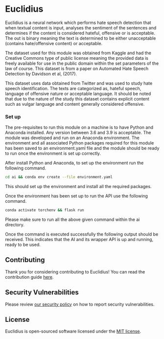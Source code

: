 # Euclidius

Euclidius is a neural network which performs hate speech detection that when textual content is input, analyses the sentiment of the sentences and determines if the content is considered hateful, offensive or is acceptable. The out is binary meaning the text is determined to be either unacceptable (contains hate/offensive content) or acceptable.

The dataset used for this module was obtained from Kaggle and had the Creative Commons type of public license meaning the provided data is freely available for use in the public domain within the set parameters of the law of course. This dataset is from a paper on Automated Hate Speech Detection by Davidson et al, (2017).

This dataset uses data obtained from Twitter and was used to study hate speech identification. The texts are categorized as, hateful speech, language of offensive nature or acceptable language. It should be noted that due to the nature of the study this dataset contains explicit content such as vulgar language and content generally considered offensive.

### Set up

The pre-requisites to run this module on a machine is to have Python and Anaconda installed. Any version between 3.6 and 3.9 is acceptable. The module was developed and run on an Anaconda environment. The environment and all associated Python packages required for this module has been saved to an environment.yaml file and the module should be ready to run once the environment is set up correctly.

After install Python and Anaconda, to set up the environment run the following command.

```bash
cd ai && conda env create --file environment.yaml
```

This should set up the environment and install all the required packages.

Once the environment has been set up to run the API use the following command.

```bash
conda activate torchenv && flask run
```

Please make sure to run all the above given command within the ai directory.

Once the command is executed successfully the following output should be received. This indicates that the AI and its wrapper API is up and running, ready to be used.

## Contributing

Thank you for considering contributing to Euclidius! You can read the contribution guide [here](.github/CONTRIBUTING.md).

## Security Vulnerabilities

Please review [our security policy](https://github.com/Thavarshan/euclidius/security/policy) on how to report security vulnerabilities.

## License

Euclidius is open-sourced software licensed under the [MIT license](LICENSE).
